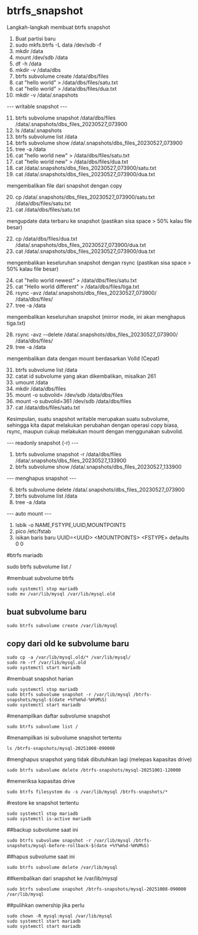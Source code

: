 # btrfs_snapshot
Langkah-langkah membuat btrfs snapshot

1. Buat partisi baru
2. sudo mkfs.btrfs -L data /dev/sdb -f
3. mkdir /data
4. mount /dev/sdb /data
5. df -h /data
6. mkdir -v /data/dbs
7. btrfs subvolume create /data/dbs/files
8. cat "hello world" > /data/dbs/files/satu.txt
9. cat "hello world" > /data/dbs/files/dua.txt
10. mkdir -v /data/.snapshots

--- writable snapshot ---

11. btrfs subvolume snapshot /data/dbs/files /data/.snapshots/dbs_files_20230527_073900
12. ls /data/.snapshots
13. btrfs subvolume list /data
14. btrfs subvolume show /data/.snapshots/dbs_files_20230527_073900
15. tree -a /data
16. cat "hello world new" > /data/dbs/files/satu.txt
17. cat "hello world new" > /data/dbs/files/dua.txt
18. cat /data/.snapshots/dbs_files_20230527_073900/satu.txt
19. cat /data/.snapshots/dbs_files_20230527_073900/dua.txt

mengembalikan file dari snapshot dengan copy

20. cp /data/.snapshots/dbs_files_20230527_073900/satu.txt /data/dbs/files/satu.txt
21. cat /data/dbs/files/satu.txt

mengupdate data terbaru ke snapshot (pastikan sisa space > 50% kalau file besar)

22. cp /data/dbs/files/dua.txt /data/.snapshots/dbs_files_20230527_073900/dua.txt
23. cat /data/.snapshots/dbs_files_20230527_073900/dua.txt

mengembalikan keseluruhan snapshot dengan rsync (pastikan sisa space > 50% kalau file besar)

24. cat "hello world newest" > /data/dbs/files/satu.txt
25. cat "Hello world different" > /data/dbs/files/tiga.txt
26. rsync -avz /data/.snapshots/dbs_files_20230527_073900/ /data/dbs/files/
27. tree -a /data

mengembalikan keseluruhan snapshot (mirror mode, ini akan menghapus tiga.txt)

28. rsync -avz --delete /data/.snapshots/dbs_files_20230527_073900/ /data/dbs/files/
29. tree -a /data

mengembalikan data dengan mount berdasarkan VolId (Cepat)

31. btrfs subvolume list /data
32. catat id subvolume yang akan dikembalikan, misalkan 261
33. umount /data
35. mkdir /data/dbs/files
36. mount -o subvolid=<id subvolume> /dev/sdb /data/dbs/files
37. mount -o subvolid=361 /dev/sdb /data/dbs/files
38. cat /data/dbs/files/satu.txt

Kesimpulan, suatu snapshot writable merupakan suatu subvolume, sehingga kita dapat melakukan
perubahan dengan operasi copy biasa, rsync, maupun cukup melakukan mount dengan menggunakan
subvolid.

--- readonly snapshot (-r) ---

1. btrfs subvolume snapshot -r /data/dbs/files /data/.snapshots/dbs_files_20230527_133900
2. btrfs subvolume show /data/.snapshots/dbs_files_20230527_133900

--- menghapus snapshot ---

6. btrfs subvolume delete /data/.snapshots/dbs_files_20230527_073900
7. btrfs subvolume list /data
8. tree -a /data

--- auto mount ---
1. lsblk -o NAME,FSTYPE,UUID,MOUNTPOINTS
2. pico /etc/fstab
3. isikan baris baru UUID=\<UUID\> \<MOUNTPOINTS\> \<FSTYPE\>  defaults        0       0

#btrfs mariadb

sudo btrfs subvolume list /

#membuat subvolume btrfs
```
sudo systemctl stop mariadb
sudo mv /var/lib/mysql /var/lib/mysql.old
```
## buat subvolume baru
```
sudo btrfs subvolume create /var/lib/mysql
```
## copy dari old ke subvolume baru
```
sudo cp -a /var/lib/mysql.old/* /var/lib/mysql/
sudo rm -rf /var/lib/mysql.old
sudo systemctl start mariadb
```

#membuat snapshot harian
```
sudo systemctl stop mariadb
sudo btrfs subvolume snapshot -r /var/lib/mysql /btrfs-snapshots/mysql-$(date +%Y%m%d-%H%M%S)
sudo systemctl start mariadb
```

#menampilkan daftar subvolume snapshot
```
sudo btrfs subvolume list /
```

#menampilkan isi subvolume snapshot tertentu
```
ls /btrfs-snapshots/mysql-20251008-090000
```

#menghapus snapshot yang tidak dibutuhkan lagi (melepas kapasitas drive)
```
sudo btrfs subvolume delete /btrfs-snapshots/mysql-20251001-120000
```

#memeriksa kapasitas drive
```
sudo btrfs filesystem du -s /var/lib/mysql /btrfs-snapshots/*
```

#restore ke snapshot tertentu
```
sudo systemctl stop mariadb
sudo systemctl is-active mariadb
```
##backup subvolume saat ini
```
sudo btrfs subvolume snapshot -r /var/lib/mysql /btrfs-snapshots/mysql-before-rollback-$(date +%Y%m%d-%H%M%S)
```

##hapus subvolume saat ini
```
sudo btrfs subvolume delete /var/lib/mysql
```
##kembalikan dari snapshot ke /var/lib/mysql
```
sudo btrfs subvolume snapshot /btrfs-snapshots/mysql-20251008-090000 /var/lib/mysql
```

##pulihkan ownership jika perlu
```
sudo chown -R mysql:mysql /var/lib/mysql
sudo systemctl start mariadb
sudo systemctl start mariadb
```

